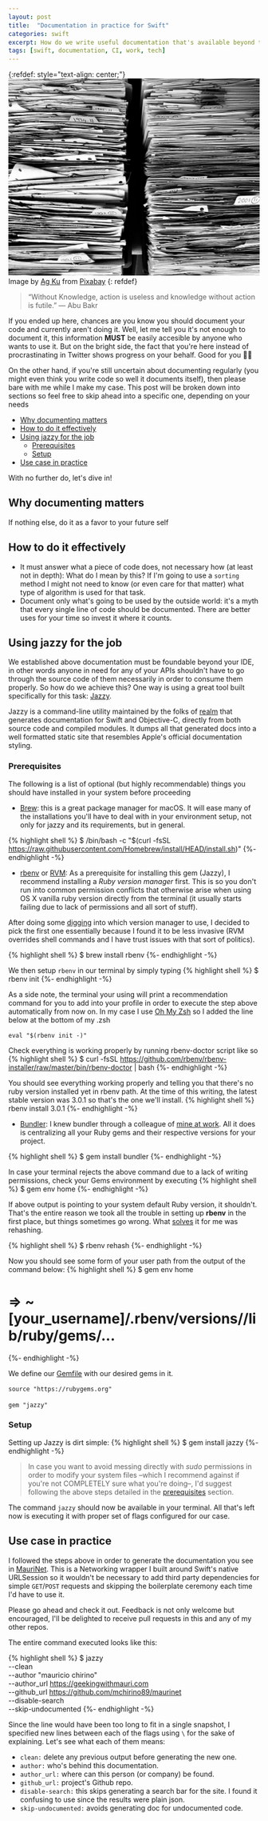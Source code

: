 ```yaml
---
layout: post
title:  "Documentation in practice for Swift"
categories: swift
excerpt: How do we write useful documentation that's available beyond the IDE?
tags: [swift, documentation, CI, work, tech]
---
```


[referralAutor]: https://pixabay.com/users/myrfa-3126475/?utm_source=link-attribution&utm_medium=referral&utm_campaign=image&utm_content=1614223

[referralLink]: https://pixabay.com/?utm_source=link-attribution&utm_medium=referral&utm_campaign=image&utm_content=1614223

[jazzy]: https://github.com/realm/jazzy
[realm]: https://github.com/realm
[net]: https://github.com/mchirino89/MauriNet
[brew]: https://brew.sh
[rbenv]: https://github.com/rbenv/rbenv
[rubyDebate]: https://metova.com/choosing-a-ruby-version-management-tool-rbenv-vs-rvm/
[rvm]: https://rvm.io
[security]: https://rvm.io/rvm/security
[zsh]: https://ohmyz.sh
[bundler]: https://bundler.io
[rbenvHack]: https://github.com/rbenv/rbenv/issues/879#issuecomment-359284790
[ari]: https://www.linkedin.com/in/ariel-demarco-a4b34aa0/
[gemfile]: https://bundler.io/v2.2/gemfile.html#gemfiles

<!-- ------------ -->

{:refdef: style="text-align: center;"}
![compass](/assets/posts/11_documentation/cover.jpg)
Image by [Ag Ku][referralAutor] from [Pixabay][referralLink]
{: refdef}

> “Without Knowledge, action is useless and knowledge without action is futile.” ― Abu Bakr

If you ended up here, chances are you know you should document your code and currently aren't doing it. Well, let me tell you it's not enough to document it, this information **MUST** be easily accesible by anyone who wants to use it. But on the bright side, the fact that you're here instead of procrastinating in Twitter shows progress on your behalf. Good for you 👏🏽

On the other hand, if you're still uncertain about documenting regularly (you might even think you write code so well it documents itself), then please bare with me while I make my case. This post will be broken down into sections so feel free to skip ahead into a specific one, depending on your needs

- [Why documenting matters](#why-documenting-matters)
- [How to do it effectively](#how-to-do-it-effectively)
- [Using jazzy for the job](#using-jazzy-for-the-job)
	- 	[Prerequisites](#prerequisites)
	-  [Setup](#setup)
- [Use case in practice](#use-case-in-practice)

With no further do, let's dive in!

## Why documenting matters
If nothing else, do it as a favor to your future self

## How to do it effectively

- It must answer what a piece of code does, not necessary how (at least not in depth): What do I mean by this? If I'm going to use a `sorting` method I might not need to know (or even care for that matter) what type of algorithm is used for that task.
- Document only what's going to be used by the outside world: it's a myth that every single line of code should be documented. There are better uses for your time so invest it where it counts.

## Using jazzy for the job

We established above documentation must be foundable beyond your IDE, in other words anyone in need for any of your APIs shouldn't have to go through the source code of them necessarily in order to consume them properly. So how do we achieve this? One way is using a great tool built specifically for this task: [Jazzy][jazzy].

Jazzy is a command-line utility maintained by the folks of [realm][realm] that generates documentation for Swift and Objective-C, directly from  both source code and compiled modules. It dumps all that generated docs into a well formatted static site that resembles Apple's official documentation styling.

### Prerequisites

The following is a list of optional (but highly recommendable) things you should have installed in your system before proceeding

- [Brew][brew]: this is a great package manager for macOS. It will ease many of the installations you'll have to deal with in your environment setup, not only for jazzy and its requirements, but in general.

{% highlight shell %}
$ /bin/bash -c "$(curl -fsSL https://raw.githubusercontent.com/Homebrew/install/HEAD/install.sh)"
{%- endhighlight -%} 

- [rbenv][rbenv] or [RVM][rvm]: As a prerequisite for installing this gem (Jazzy), I recommend installing a *Ruby version manager* first. This is so you don't run into common permission conflicts that otherwise arise when using OS X vanilla ruby version directly from the terminal (it usually starts failing due to lack of permissions and all sort of stuff).

After doing some [digging][rubyDebate] into which version manager to use, I decided to pick the first one essentially because I found it to be less invasive (RVM overrides shell commands and I have trust issues with that sort of politics).

{% highlight shell %}
$ brew install rbenv
{%- endhighlight -%}

We then setup `rbenv` in our terminal by simply typing 
{% highlight shell %}
$ rbenv init
{%- endhighlight -%}

As a side note, the terminal your using will print a recommendation command for you to add into your profile in order to execute the step above automatically from now on. In my case I use [Oh My Zsh][zsh] so I added the line below at the bottom of my .zsh
``` 
eval "$(rbenv init -)"
```

Check everything is working properly by running rbenv-doctor script like so
{% highlight shell %}
$ curl -fsSL https://github.com/rbenv/rbenv-installer/raw/master/bin/rbenv-doctor | bash
{%- endhighlight -%}

You should see everything working properly and telling you that there's no ruby version installed yet in rbenv path. At the time of this writing, the latest stable version was 3.0.1 so that's the one we'll install. 
{% highlight shell %}
rbenv install 3.0.1
{%- endhighlight -%}

- [Bundler][bundler]: I knew bundler through a colleague of [mine at work][ari]. All it does is centralizing all your Ruby gems and their respective versions for your project.

{% highlight shell %}
$ gem install bundler
{%- endhighlight -%}

In case your terminal rejects the above command due to a lack of writing permissions, check your Gems environment by executing
{% highlight shell %}
$ gem env home
{%- endhighlight -%}

If above output is pointing to your system default Ruby version, it shouldn't. That's the entire reason we took all the trouble in setting up **rbenv** in the first place, but things sometimes go wrong. What [solves][rbenvHack] it for me was rehashing.

{% highlight shell %}
$ rbenv rehash
{%- endhighlight -%}

Now you should see some form of your user path from the output of the command below:
{% highlight shell %}
$ gem env home
# => ~[your_username]/.rbenv/versions/<ruby-version>/lib/ruby/gems/...
{%- endhighlight -%}

We define our [Gemfile][gemfile] with our desired gems in it.
```
source "https://rubygems.org"

gem "jazzy"
```

### Setup
Setting up Jazzy is dirt simple: 
{% highlight shell %}
$ gem install jazzy
{%- endhighlight -%}

> In case you want to avoid messing directly with *sudo* permissions in order to modify your system files –which I recommend against if you're not COMPLETELY sure what you're doing–, I'd suggest following the above steps detailed in the [prerequisites](#prerequisites) section.

The command `jazzy` should now be available in your terminal. All that's left now is executing it with proper set of flags configured for our case. 

## Use case in practice

I followed the steps above in order to generate the documentation you see in  [MauriNet][net]. This is a Networking wrapper I built around Swift's native URLSession so it wouldn't be necessary to add third party dependencies for simple `GET`/`POST` requests and skipping the boilerplate ceremony each time I'd have to use it.

Please go ahead and check it out. Feedback is not only welcome but encouraged, I'll be delighted to receive pull requests in this and any of my other repos.

The entire command executed looks like this:

{% highlight shell %}
$ jazzy \
--clean \
--author "mauricio chirino" \
--author_url https://geekingwithmauri.com \
--github_url https://github.com/mchirino89/maurinet \
--disable-search \
--skip-undocumented 
{%- endhighlight -%}

Since the line would have been too long to fit in a single snapshot, I specified new lines between each of the flags using `\` for the sake of explaining. Let's see what each of them means:

- `clean:` delete any previous output before generating the new one.
- `author:` who's behind this documentation.
- `author_url:` where can this person (or company) be found.
- `github_url:` project's Github repo.
- `disable-search:` this skips generating a search bar for the site. I found it confusing to use since the results were plain json.
- `skip-undocumented:` avoids generating doc for undocumented code.